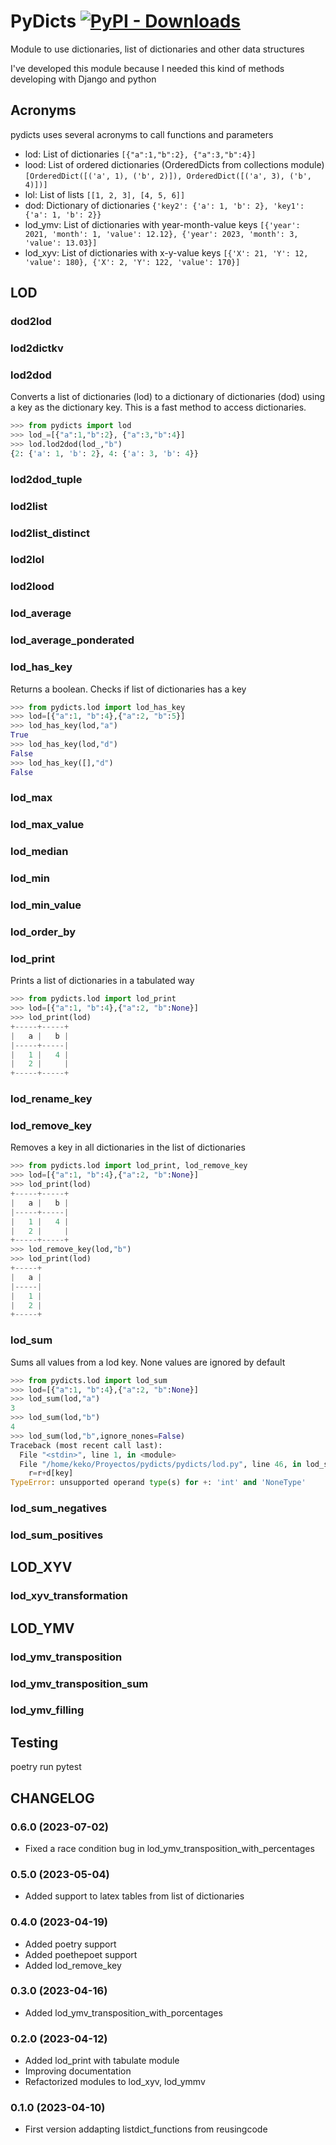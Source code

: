 # PyDicts  [![PyPI - Downloads](https://img.shields.io/pypi/dm/pydicts?label=Pypi%20downloads)](https://pypi.org/project/pydicts/)

Module to use dictionaries, list of dictionaries and other data structures 

I've developed this module because I needed this kind of methods developing with Django and python

## Acronyms
pydicts uses several acronyms to call functions and parameters

- lod: List of dictionaries `[{"a":1,"b":2}, {"a":3,"b":4}]`
- lood: List of ordered dictionaries (OrderedDicts from collections module) `[OrderedDict([('a', 1), ('b', 2)]), OrderedDict([('a', 3), ('b', 4)])]`
- lol: List of lists `[[1, 2, 3], [4, 5, 6]]` 
- dod: Dictionary of dictionaries `{'key2': {'a': 1, 'b': 2}, 'key1': {'a': 1, 'b': 2}}`
- lod_ymv: List of dictionaries with year-month-value keys `[{'year': 2021, 'month': 1, 'value': 12.12}, {'year': 2023, 'month': 3, 'value': 13.03}]`
- lod_xyv: List of dictionaries with x-y-value keys `[{'X': 21, 'Y': 12, 'value': 180}, {'X': 2, 'Y': 122, 'value': 170}]`

## LOD

### dod2lod

### lod2dictkv

### lod2dod

Converts a list of dictionaries (lod) to a dictionary of dictionaries (dod) using a key as the dictionary key. This is a fast method to access dictionaries.
``` python
>>> from pydicts import lod
>>> lod_=[{"a":1,"b":2}, {"a":3,"b":4}]
>>> lod.lod2dod(lod_,"b")
{2: {'a': 1, 'b': 2}, 4: {'a': 3, 'b': 4}}
```

### lod2dod_tuple

### lod2list

### lod2list_distinct

### lod2lol

### lod2lood

### lod_average

### lod_average_ponderated

### lod_has_key

Returns a boolean. Checks if list of dictionaries has a key

```python
>>> from pydicts.lod import lod_has_key
>>> lod=[{"a":1, "b":4},{"a":2, "b":5}]
>>> lod_has_key(lod,"a")
True
>>> lod_has_key(lod,"d")
False
>>> lod_has_key([],"d")
False
```

### lod_max

### lod_max_value

### lod_median

### lod_min

### lod_min_value

### lod_order_by

### lod_print

Prints a list of dictionaries in a tabulated way

```python
>>> from pydicts.lod import lod_print
>>> lod=[{"a":1, "b":4},{"a":2, "b":None}]
>>> lod_print(lod)
+-----+-----+
|   a |   b |
|-----+-----|
|   1 |   4 |
|   2 |     |
+-----+-----+
```

### lod_rename_key

### lod_remove_key

Removes a key in all dictionaries in the list of dictionaries

```python
>>> from pydicts.lod import lod_print, lod_remove_key
>>> lod=[{"a":1, "b":4},{"a":2, "b":None}]
>>> lod_print(lod)
+-----+-----+
|   a |   b |
|-----+-----|
|   1 |   4 |
|   2 |     |
+-----+-----+
>>> lod_remove_key(lod,"b")
>>> lod_print(lod)
+-----+
|   a |
|-----|
|   1 |
|   2 |
+-----+
```

### lod_sum

Sums all values from a lod key. None values are ignored by default

```python
>>> from pydicts.lod import lod_sum
>>> lod=[{"a":1, "b":4},{"a":2, "b":None}]
>>> lod_sum(lod,"a")
3
>>> lod_sum(lod,"b")
4
>>> lod_sum(lod,"b",ignore_nones=False)
Traceback (most recent call last):
  File "<stdin>", line 1, in <module>
  File "/home/keko/Proyectos/pydicts/pydicts/lod.py", line 46, in lod_sum
    r=r+d[key]
TypeError: unsupported operand type(s) for +: 'int' and 'NoneType'
```

### lod_sum_negatives

### lod_sum_positives

## LOD_XYV

### lod_xyv_transformation

## LOD_YMV

### lod_ymv_transposition

### lod_ymv_transposition_sum

### lod_ymv_filling

## Testing
poetry run pytest

## CHANGELOG

### 0.6.0 (2023-07-02)
- Fixed a race condition bug in lod_ymv_transposition_with_percentages

### 0.5.0 (2023-05-04)
- Added support to latex tables from list of dictionaries

### 0.4.0 (2023-04-19)
- Added poetry support
- Added poethepoet support
- Added lod_remove_key

### 0.3.0 (2023-04-16)
- Added lod_ymv_transposition_with_porcentages

### 0.2.0 (2023-04-12)
- Added lod_print with tabulate module
- Improving documentation
- Refactorized modules to lod_xyv, lod_ymmv

### 0.1.0 (2023-04-10)
- First version addapting listdict_functions from reusingcode
